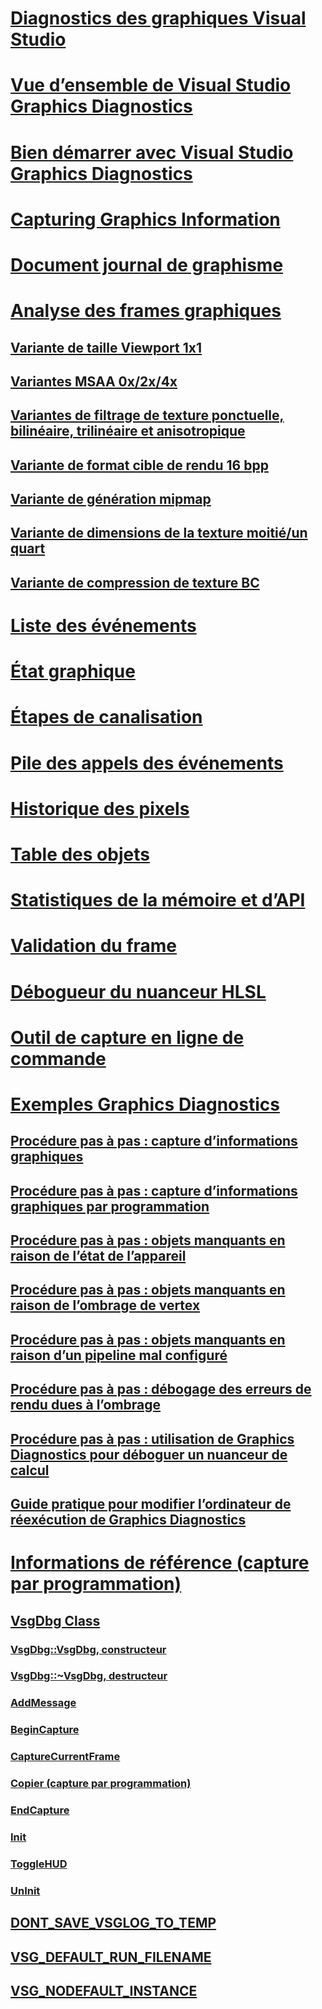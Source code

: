 # [Diagnostics des graphiques Visual Studio](visual-studio-graphics-diagnostics.md)
# [Vue d’ensemble de Visual Studio Graphics Diagnostics](overview-of-visual-studio-graphics-diagnostics.md)
# [Bien démarrer avec Visual Studio Graphics Diagnostics](getting-started-with-visual-studio-graphics-diagnostics.md)
# [Capturing Graphics Information](capturing-graphics-information.md)
# [Document journal de graphisme](graphics-log-document.md)
# [Analyse des frames graphiques](graphics-frame-analysis.md)
## [Variante de taille Viewport 1x1](1x1-viewport-size-variant.md)
## [Variantes MSAA 0x/2x/4x](0x-2x-4x-msaa-variants.md)
## [Variantes de filtrage de texture ponctuelle, bilinéaire, trilinéaire et anisotropique](point-bilinear-trilinear-and-anisotropic-texture-filtering-variants.md)
## [Variante de format cible de rendu 16 bpp](16bpp-render-target-format-variant.md)
## [Variante de génération mipmap](mip-map-generation-variant.md)
## [Variante de dimensions de la texture moitié/un quart](half-quarter-texture-dimensions-variant.md)
## [Variante de compression de texture BC](bc-texture-compression-variant.md)
# [Liste des événements](graphics-event-list.md)
# [État graphique](graphics-state.md)
# [Étapes de canalisation](graphics-pipeline-stages.md)
# [Pile des appels des événements](graphics-event-call-stack.md)
# [Historique des pixels](graphics-pixel-history.md)
# [Table des objets](graphics-object-table.md)
# [Statistiques de la mémoire et d’API](graphics-api-and-memory-statistics.md)
# [Validation du frame](graphics-frame-validation.md)
# [Débogueur du nuanceur HLSL](hlsl-shader-debugger.md)
# [Outil de capture en ligne de commande](command-line-capture-tool.md)
# [Exemples Graphics Diagnostics](graphics-diagnostics-examples.md)
## [Procédure pas à pas : capture d’informations graphiques](walkthrough-capturing-graphics-information.md)
## [Procédure pas à pas : capture d’informations graphiques par programmation](walkthrough-capturing-graphics-information-programmatically.md)
## [Procédure pas à pas : objets manquants en raison de l’état de l’appareil](walkthrough-missing-objects-due-to-device-state.md)
## [Procédure pas à pas : objets manquants en raison de l’ombrage de vertex](walkthrough-missing-objects-due-to-vertex-shading.md)
## [Procédure pas à pas : objets manquants en raison d’un pipeline mal configuré](walkthrough-missing-objects-due-to-misconfigured-pipeline.md)
## [Procédure pas à pas : débogage des erreurs de rendu dues à l’ombrage](walkthrough-debugging-rendering-errors-due-to-shading.md)
## [Procédure pas à pas : utilisation de Graphics Diagnostics pour déboguer un nuanceur de calcul](walkthrough-using-graphics-diagnostics-to-debug-a-compute-shader.md)
## [Guide pratique pour modifier l’ordinateur de réexécution de Graphics Diagnostics](how-to-change-the-graphics-diagnostics-playback-machine.md)
# [Informations de référence (capture par programmation)](reference-programmatic-capture.md)
## [VsgDbg Class](vsgdbg-class.md)
### [VsgDbg::VsgDbg, constructeur](vsgdbg-vsgdbg-constructor.md)
### [VsgDbg::~VsgDbg, destructeur](vsgdbg-tilde-vsgdbg-destructor.md)
### [AddMessage](addmessage.md)
### [BeginCapture](begincapture.md)
### [CaptureCurrentFrame](capturecurrentframe.md)
### [Copier (capture par programmation)](copy-programmatic-capture.md)
### [EndCapture](endcapture.md)
### [Init](init.md)
### [ToggleHUD](togglehud.md)
### [UnInit](uninit.md)
## [DONT_SAVE_VSGLOG_TO_TEMP](dont-save-vsglog-to-temp.md)
## [VSG_DEFAULT_RUN_FILENAME](vsg-default-run-filename.md)
## [VSG_NODEFAULT_INSTANCE](vsg-nodefault-instance.md)
